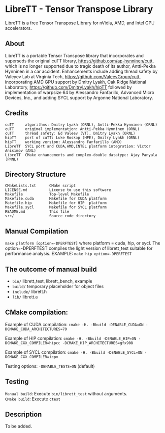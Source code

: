 # LibreTT - Tensor Transpose Library

LibreTT is a free Tensor Transpose Library for nVidia, AMD, and Intel GPU accelerators.

## About

LibreTT is a portable Tensor Transpose library that incorporates and superseds the original 
cuTT library, https://github.com/ap-hynninen/cutt, which is no longer supported due to tragic 
death of its author, Antti-Pekka Hynninen in a car accident. Enhancements include adding thread 
safety by Valeyev Lab at Virginia Tech, https://github.com/ValeevGroup/cutt, incorporating 
AMD GPU support by Dmitry Lyakh, Oak Ridge National Laboratory, https://github.com/DmitryLyakh/hipTT 
followed by implementation of warpsize 64 by Alessandro Fanfarillo, Advanced Micro Devices, Inc., 
and adding SYCL support by Argonne National Laboratory.

## Credits
```
cuTT     algorithms: Dmitry Lyakh (ORNL), Antti-Pekka Hynninen (ORNL)
cuTT     original implementation: Antti-Pekka Hynninen (ORNL)
cuTT     thread safety: Ed Valeev (VT), Dmitry Lyakh (ORNL)
hipTT    port of cuTT: Luke Roskop (HPE), Dmitry Lyakh (ORNL)
hipTT    working version: Alessandro Fanfarillo (AMD)
LibreTT  SYCL port and CUDA,AMD,INTEL platform integration: Victor Anisimov (ANL)
LibreTT  CMake enhancements and complex-double datatype: Ajay Panyala (PNNL)
```

## Directory Structure
```
CMakeLists.txt      CMake script
LICENSE.md          License to use this software
Makefile            Top-level Makefile
Makefile.cuda       Makefile for CUDA platform
Makefile.hip        Makefile for HIP  platform
Makefile.sycl       Makefile for SYCL platform
README.md           This file
src/                Source code directory
```

## Manual Compilation

`make platform [option=-DPERFTEST]` where platform = cuda, hip, or sycl. The option=-DPERFTEST compiles the light version of librett_test suitable for performance analysis. EXAMPLE: `make hip option=-DPERFTEST`

## The outcome of manual build

* `bin/`     librett_test, librett_bench, example
* `build/`   temporary placeholder for object files
* `include/` librett.h
* `lib/`     librett.a

## CMake compilation:

Example of CUDA compilation: `cmake -H. -Bbuild -DENABLE_CUDA=ON -DCMAKE_CUDA_ARCHITECTURES=70`

Example of HIP compilation: `cmake -H. -Bbuild -DENABLE_HIP=ON -DCMAKE_CXX_COMPILER=hipcc -DCMAKE_HIP_ARCHITECTURES=gfx908`

Example of SYCL compilation: `cmake -H. -Bbuild -DENABLE_SYCL=ON -DCMAKE_CXX_COMPILER=icpx`

Testing options: `-DENABLE_TESTS=ON` (default)

## Testing

`Manual build`: Execute `bin/librett_test` without arguments.  
`CMake build`: Execute `ctest`

## Description

To be added.
